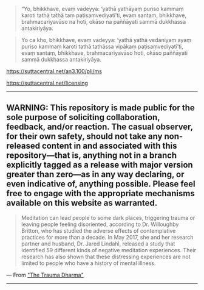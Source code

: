 > “Yo, bhikkhave, evaṃ vadeyya: ‘yathā yathāyaṃ puriso kammaṃ karoti tathā tathā taṃ paṭisaṃvediyatī’ti, evaṃ santaṃ, bhikkhave, brahmacariyavāso na hoti, okāso na paññāyati sammā dukkhassa antakiriyāya.

> Yo ca kho, bhikkhave, evaṃ vadeyya: ‘yathā yathā vedanīyaṃ ayaṃ puriso kammaṃ karoti tathā tathāssa vipākaṃ paṭisaṃvediyatī’ti, evaṃ santaṃ, bhikkhave, brahmacariyavāso hoti, okāso paññāyati sammā dukkhassa antakiriyāya. 

https://suttacentral.net/an3.100/pli/ms

https://suttacentral.net/licensing

***


## WARNING: This repository is made public for the sole purpose of soliciting collaboration, feedback, and/or reaction. The casual observer, for their own safety, should not take any non-released content in and associated with this repository—that is, anything not in a branch explicitly tagged as a release with major version greater than zero—as in any way declaring, or even indicative of, anything possible. Please feel free to engage with the appropriate mechanisms available on this website as warranted.


> Meditation can lead people to some dark places, triggering trauma or leaving people feeling disoriented, according to Dr. Willoughby Britton, who has studied the adverse effects of contemplative practices for more than a decade. In May 2017, she and her research partner and husband, Dr. Jared Lindahl, released a study that identified 59 different kinds of negative meditation experiences. Their research has also shown that these distressing experiences are not limited to people who have a history of mental illness.

— From ["The Trauma Dharma"](https://tricycle.org/trikedaily/trauma-meditation/)



***
